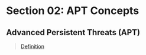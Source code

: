# Section 02: APT Concepts

## Advanced Persistent Threats (APT)

> [Definition](../definitions/definitions_A.md#advanced-persistent-threat)
